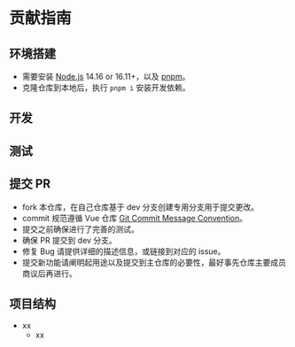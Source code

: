 # 贡献指南

## 环境搭建

* 需要安装 [Node.js](http://nodejs.org/) 14.16 or 16.11+，以及 [pnpm](https://pnpm.io/)。
* 克隆仓库到本地后，执行 `pnpm i` 安装开发依赖。

## 开发



## 测试



## 提交 PR

* fork 本仓库，在自己仓库基于 dev 分支创建专用分支用于提交更改。
* commit 规范遵循 Vue 仓库 [Git Commit Message Convention](https://github.com/vuejs/vue/blob/dev/.github/COMMIT_CONVENTION.md)。
* 提交之前确保进行了完善的测试。
* 确保 PR 提交到 dev 分支。
* 修复 Bug 请提供详细的描述信息，或链接到对应的 issue。
* 提交新功能请阐明起用途以及提交到主仓库的必要性，最好事先仓库主要成员商议后再进行。


## 项目结构

* xx
    * xx

